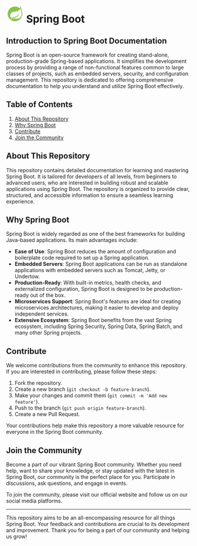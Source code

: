 # ![SPRING](../img/icons8-spring-boot-48.png) Spring Boot 
## Introduction to Spring Boot Documentation
Spring Boot is an open-source framework for creating stand-alone, production-grade Spring-based applications. It simplifies the development process by providing a range of non-functional features common to large classes of projects, such as embedded servers, security, and configuration management. This repository is dedicated to offering comprehensive documentation to help you understand and utilize Spring Boot effectively.

## Table of Contents
1. [About This Repository](#about-this-repository)
2. [Why Spring Boot](#why-spring-boot)
3. [Contribute](#contribute)
4. [Join the Community](#join-the-community)


## About This Repository
This repository contains detailed documentation for learning and mastering Spring Boot. It is tailored for developers of all levels, from beginners to advanced users, who are interested in building robust and scalable applications using Spring Boot. The repository is organized to provide clear, structured, and accessible information to ensure a seamless learning experience.

## Why Spring Boot
Spring Boot is widely regarded as one of the best frameworks for building Java-based applications. Its main advantages include:
- **Ease of Use**: Spring Boot reduces the amount of configuration and boilerplate code required to set up a Spring application.
- **Embedded Servers**: Spring Boot applications can be run as standalone applications with embedded servers such as Tomcat, Jetty, or Undertow.
- **Production-Ready**: With built-in metrics, health checks, and externalized configuration, Spring Boot is designed to be production-ready out of the box.
- **Microservices Support**: Spring Boot's features are ideal for creating microservices architectures, making it easier to develop and deploy independent services.
- **Extensive Ecosystem**: Spring Boot benefits from the vast Spring ecosystem, including Spring Security, Spring Data, Spring Batch, and many other Spring projects.

## Contribute
We welcome contributions from the community to enhance this repository. If you are interested in contributing, please follow these steps:
1. Fork the repository.
2. Create a new branch (`git checkout -b feature-branch`).
3. Make your changes and commit them (`git commit -m 'Add new feature'`).
4. Push to the branch (`git push origin feature-branch`).
5. Create a new Pull Request.

Your contributions help make this repository a more valuable resource for everyone in the Spring Boot community.

## Join the Community
Become a part of our vibrant Spring Boot community. Whether you need help, want to share your knowledge, or stay updated with the latest in Spring Boot, our community is the perfect place for you. Participate in discussions, ask questions, and engage in events.

To join the community, please visit our official website and follow us on our social media platforms.

---

This repository aims to be an all-encompassing resource for all things Spring Boot. Your feedback and contributions are crucial to its development and improvement. Thank you for being a part of our community and helping us grow!